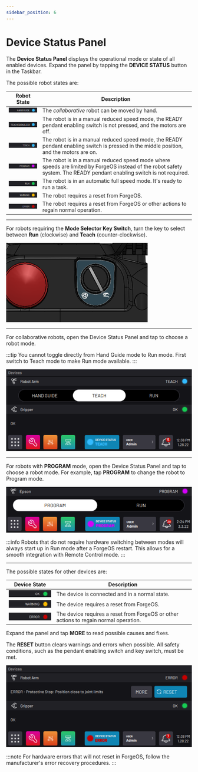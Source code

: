 ```yaml
---
sidebar_position: 6
---
```


# Device Status Panel

The **Device Status Panel** displays the operational mode or state of all enabled devices. Expand the panel by tapping the **DEVICE STATUS** button in the Taskbar.

The possible robot states are:

|Robot State|Description|
|-----------|-----------|
|![](../Images/Platform/DeviceMode-HandGuide.png)|The *collaborative* robot can be moved by hand.|
|![](../Images/Platform/DeviceMode-TeachDisabled.png)|The robot is in a manual reduced speed mode, the READY pendant enabling switch is not pressed, and the motors are off.|
|![](../Images/Platform/DeviceMode-Teach.png)|The robot is in a manual reduced speed mode, the READY pendant enabling switch is pressed in the middle position, and the motors are on.|
|![](../Images/Platform/DeviceMode-Program.png)|The robot is in a manual reduced speed mode where speeds are limited by ForgeOS instead of the robot safety system. The READY pendant enabling switch is not required.|
|![](../Images/Platform/DeviceMode-Run.png)|The robot is in an automatic full speed mode. It's ready to run a task.|
|![](../Images/Platform/DeviceMode-Warning.png)|The robot requires a reset from ForgeOS.|
|![](../Images/Platform/DeviceMode-Error.png)|The robot requires a reset from ForgeOS or other actions to regain normal operation.|

---

For robots requiring the **Mode Selector Key Switch**, turn the key to select between **Run** \(clockwise\) and **Teach** \(counter-clockwise\).

![](../Images/Platform/ReadyPendant-Top.png)

---

For collaborative robots, open the Device Status Panel and tap to choose a robot mode.

:::tip
You cannot toggle directly from Hand Guide mode to Run mode. First switch to Teach mode to make Run mode available.
:::

![](../Images/Platform/DeviceStatusPanel-MultipleDevices.png)

---

For robots with **PROGRAM** mode, open the Device Status Panel and tap to choose a robot mode. For example, tap **PROGRAM** to change the robot to Program mode.

![](../Images/Platform/DeviceStatusPanel-Program.png)

:::info
Robots that do not require hardware switching between modes will always start up in Run mode after a ForgeOS restart. This allows for a smooth integration with Remote Control mode.
:::

---

The possible states for other devices are:

|Device State|Description|
|------------|-----------|
|![](../Images/Platform/DeviceMode-Ok.png)|The device is connected and in a normal state.|
|![](../Images/Platform/DeviceMode-Warning.png)|The device requires a reset from ForgeOS.|
|![](../Images/Platform/DeviceMode-Error.png)|The device requires a reset from ForgeOS or other actions to regain normal operation.|

Expand the panel and tap **MORE** to read possible causes and fixes.

The **RESET** button clears warnings and errors when possible. All safety conditions, such as the pendant enabling switch and key switch, must be met.

![](../Images/Platform/DeviceStatusPanel-Robot-Error-ProtectiveStop.png)

:::note
For hardware errors that will not reset in ForgeOS, follow the manufacturer's error recovery procedures.
:::

